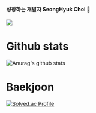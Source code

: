 
<!--
**KR-AirDrop/KR-Airdrop** is a ✨ _special_ ✨ repository because its `README.md` (this file) appears on your GitHub profile.

Here are some ideas to get you started:

- 🔭 I’m currently working on ...
- 🌱 I’m currently learning ...
- 👯 I’m looking to collaborate on ...
- 🤔 I’m looking for help with ...
- 💬 Ask me about ...
- 📫 How to reach me: ...
- 😄 Pronouns: ...
- ⚡ Fun fact: ...
-->
#### 성장하는 개발자 SeongHyuk Choi 👋

<img src="https://img.shields.io/badge/HTML-lightgrey?style=flat-square&logo=HTML5&logoColor=white"/>


# Github stats
![Anurag's github stats](https://github-readme-stats.vercel.app/api?username=KR-Airdrop&theme=github_dark&show_icons=true)
	

# Baekjoon
[![Solved.ac Profile](http://mazassumnida.wtf/api/generate_badge?boj=choish4682)](https://solved.ac/choish4682)
